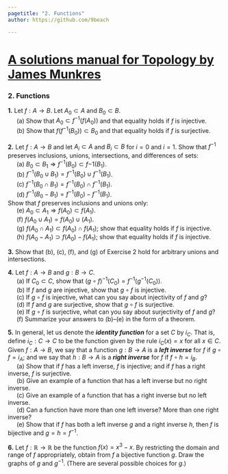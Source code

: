```yaml
---
pagetitle: "2. Functions"
author: https://github.com/9beach

---
```


# [A solutions manual for Topology by James Munkres](README.md)
### 2. Functions

**1\.** Let $f : A\to B$. Let $A_0\subset A$ and $B_0\subset B$.
\
&nbsp;$\quad$(a) Show that $A_0\subset f^{-1}(f(A_0))$ and that equality
holds if $f$ is injective.
\
&nbsp;$\quad$(b) Show that $f(f^{-1}(B_0))\subset B_0$ and that equality
holds if $f$ is surjective.

**2\.** Let $f :A\to B$ and let $A_i\subset A$ and $B_i\subset B$ for $i=0$
and $i=1$. Show that $f^{-1}$ preserves inclusions, unions, intersections,
and differences of sets:
\
&nbsp;$\quad$(a) $B_0\subset B_1\Rightarrow f^{-1}(B_0)\subset f{-1}(B_1)$.\
&nbsp;$\quad$(b) $f^{-1}(B_0\cup B_1) = f^{-1}(B_0)\cup f^{-1}(B_1)$.\
&nbsp;$\quad$(c\) $f^{-1}(B_0\cap B_1) = f^{-1}(B_0)\cap f^{-1}(B_1)$.\
&nbsp;$\quad$(d) $f^{-1}(B_0 - B_1) = f^{-1}(B_0) - f^{-1}(B_1)$.\
Show that $f$ preserves inclusions and unions only:\
&nbsp;$\quad$(e) $A_0\subset A_1\Rightarrow f(A_0)\subset f(A_1)$.\
&nbsp;$\quad$(f) $f(A_0\cup A_1)=f(A_0)\cup(A_1)$.\
&nbsp;$\quad$(g) $f (A_0\cap A_1)\subset f (A_0)\cap f (A_1)$; show that
equality holds if $f$ is injective.\
&nbsp;$\quad$(h) $f(A_0-A_1)\supset f (A_0)-f (A_1)$; show that equality
holds if $f$ is injective.

**3\.** Show that (b), (c\), (f), and (g) of Exercise 2 hold for arbitrary unions
and intersections.

**4\.** Let $f:A\to B$ and $g:B\to C$.\
&nbsp;$\quad$(a) If $C_0\subset C$, show that $(g\circ f)^{-1}(C_0)=
f^{-1}(g^{-1} (C_0))$.\
&nbsp;$\quad$(b) If $f$ and $g$ are injective, show that $g \circ f$ is
injective.\
&nbsp;$\quad$(c\) If $g \circ f$ is injective, what can you say about
injectivity of $f$ and $g$?\
&nbsp;$\quad$(d) If $f$ and $g$ are surjective, show that $g \circ f$ is
surjective.\
&nbsp;$\quad$(e) If $g \circ f$ is surjective, what can you say about
surjectivity of $f$ and $g$?\
&nbsp;$\quad$(f) Summarize your answers to (b)–(e) in the form of a theorem.

**5\.** In general, let us denote the _**identity function**_ for a set $C$ by
$i_C$. That is, define $i_C:C\to C$ to be the function given by the rule
$i_C(x)=x$ for all $x\in C$. Given $f: A\to B$, we say that a function
$g : B\to A$ is a _**left inverse**_ for $f$ if $g \circ f = i_A$; and we say
that $h : B\to A$ is a _**right inverse**_ for $f$ if $f \circ h = i_B$.\
&nbsp;$\quad$(a) Show that if $f$ has a left inverse, $f$ is injective; and
if $f$ has a right inverse, $f$ is surjective.\
&nbsp;$\quad$(b) Give an example of a function that has a left inverse but no
right inverse.\
&nbsp;$\quad$(c\) Give an example of a function that has a right inverse but
no left inverse.\
&nbsp;$\quad$(d) Can a function have more than one left inverse? More than one
right inverse?\
&nbsp;$\quad$(e) Show that if $f$ has both a left inverse $g$ and a right
inverse $h$, then $f$ is bijective and $g=h= f^{-1}$.

**6\.** Let $f : \mathbb{R}\to \mathbb{R}$ be the function $f(x) = x^3 - x$.
By restricting the domain and range of $f$ appropriately, obtain from $f$
a bijective function $g$. Draw the graphs of $g$ and $g^{-1}$.
(There are several possible choices for $g$.)
